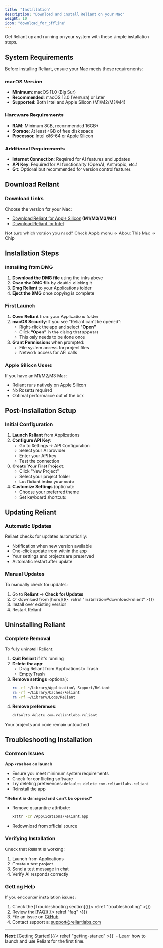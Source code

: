 ```yaml
---
title: "Installation"
description: "Download and install Reliant on your Mac"
weight: 10
icon: "download_for_offline"
---
```


Get Reliant up and running on your system with these simple installation steps.

## System Requirements

Before installing Reliant, ensure your Mac meets these requirements:

### macOS Version
- **Minimum**: macOS 11.0 (Big Sur)
- **Recommended**: macOS 13.0 (Ventura) or later
- **Supported**: Both Intel and Apple Silicon (M1/M2/M3/M4)

### Hardware Requirements
- **RAM**: Minimum 8GB, recommended 16GB+
- **Storage**: At least 4GB of free disk space
- **Processor**: Intel x86-64 or Apple Silicon

### Additional Requirements
- **Internet Connection**: Required for AI features and updates
- **API Key**: Required for AI functionality (OpenAI, Anthropic, etc.)
- **Git**: Optional but recommended for version control features

## Download Reliant

### Download Links

Choose the version for your Mac:

- [Download Reliant for Apple Silicon](https://downloads.reliantlabs.io/Reliant-latest-mac-arm64.dmg) **(M1/M2/M3/M4)**
- [Download Reliant for Intel](https://downloads.reliantlabs.io/Reliant-latest-mac-x64.dmg)

Not sure which version you need? Check Apple menu → About This Mac → Chip

## Installation Steps

### Installing from DMG

1. **Download the DMG file** using the links above
2. **Open the DMG file** by double-clicking it
3. **Drag Reliant** to your Applications folder
4. **Eject the DMG** once copying is complete

### First Launch

1. **Open Reliant** from your Applications folder
2. **macOS Security**: If you see "Reliant can't be opened":
   - Right-click the app and select **"Open"**
   - Click **"Open"** in the dialog that appears
   - This only needs to be done once
3. **Grant Permissions** when prompted:
   - File system access for project files
   - Network access for API calls

### Apple Silicon Users

If you have an M1/M2/M3 Mac:
- Reliant runs natively on Apple Silicon
- No Rosetta required
- Optimal performance out of the box

## Post-Installation Setup

### Initial Configuration

1. **Launch Reliant** from Applications
2. **Configure API Key**:
   - Go to Settings → API Configuration
   - Select your AI provider
   - Enter your API key
   - Test the connection
3. **Create Your First Project**:
   - Click "New Project"
   - Select your project folder
   - Let Reliant index your code
4. **Customize Settings** (optional):
   - Choose your preferred theme
   - Set keyboard shortcuts

## Updating Reliant

### Automatic Updates

Reliant checks for updates automatically:
- Notification when new version available
- One-click update from within the app
- Your settings and projects are preserved
- Automatic restart after update

### Manual Updates

To manually check for updates:
1. Go to **Reliant** → **Check for Updates**
2. Or download from [here]({{< relref "installation#download-reliant" >}})
3. Install over existing version
4. Restart Reliant

## Uninstalling Reliant

### Complete Removal

To fully uninstall Reliant:

1. **Quit Reliant** if it's running
2. **Delete the app**:
   - Drag Reliant from Applications to Trash
   - Empty Trash
3. **Remove settings** (optional):
   ```bash
   rm -rf ~/Library/Application\ Support/Reliant
   rm -rf ~/Library/Caches/Reliant
   rm -rf ~/Library/Logs/Reliant
   ```
4. **Remove preferences**:
   ```bash
   defaults delete com.reliantlabs.reliant
   ```

Your projects and code remain untouched



## Troubleshooting Installation

### Common Issues

**App crashes on launch**
- Ensure you meet minimum system requirements
- Check for conflicting software
- Try deleting preferences: `defaults delete com.reliantlabs.reliant`
- Reinstall the app

**"Reliant is damaged and can't be opened"**
- Remove quarantine attribute:
  ```bash
  xattr -cr /Applications/Reliant.app
  ```
- Redownload from official source

### Verifying Installation

Check that Reliant is working:
1. Launch from Applications
2. Create a test project
3. Send a test message in chat
4. Verify AI responds correctly

### Getting Help

If you encounter installation issues:
1. Check the [Troubleshooting section]({{< relref "troubleshooting" >}})
2. Review the [FAQ]({{< relref "faq" >}})
3. File an issue on [GitHub](https://github.com/reliant-labs/reliant/issues)
4. Contact support at support@reliantlabs.com

---

**Next**: [Getting Started]({{< relref "getting-started" >}}) - Learn how to launch and use Reliant for the first time.
